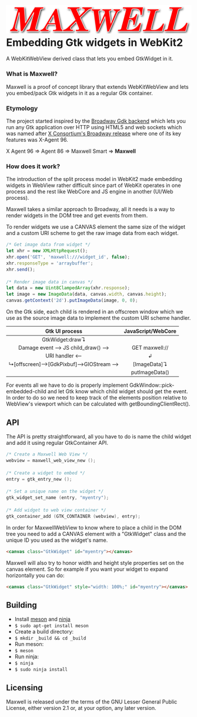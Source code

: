 # ![Maxwell][logo]Embedding Gtk widgets in WebKit2
A WebKitWebView derived class that lets you embed GtkWidget in it.

### What is Maxwell?
Maxwell is a proof of concept library that extends WebKitWebView and lets you
embed/pack Gtk widgets in it as a regular Gtk container.

### Etymology
The project started inspired by the [Broadway Gdk backend][gdk-broadway] which
lets you run any Gtk application over HTTP using HTML5 and web sockets which
was named after [X Consortium's Broadway release][x11-broadway] where one of
its key features was X-Agent 96.

X Agent 96 => Agent 86 => Maxwell Smart => **Maxwell**

### How does it work?
The introduction of the split process model in WebKit2 made embedding widgets
in WebView rather difficult since part of WebKit operates in one process and
the rest like WebCore and JS engine in another (UI/Web process).

Maxwell takes a similar approach to Broadway, all it needs is a way to render
widgets in the DOM tree and get events from them.

To render widgets we use a CANVAS element the same size of the widget and a
custom URI scheme to get the raw image data from each widget.

```javascript
/* Get image data from widget */
let xhr = new XMLHttpRequest();
xhr.open('GET', 'maxwell:///widget_id', false);
xhr.responseType = 'arraybuffer';
xhr.send();

/* Render image data in canvas */
let data = new Uint8ClampedArray(xhr.response);
let image = new ImageData(data, canvas.width, canvas.height);
canvas.getContext('2d').putImageData(image, 0, 0);
```

On the Gtk side, each child is rendered in an offscreen window which we use as
the source image data to implement the custom URI scheme handler.

| Gtk UI process                       | JavaScript/WebCore |
| :----------------------------------: | :----------------: |
| GtkWidget:draw↴                      |                    |
| Damage event ⟶ JS child_draw()     ⟶ | GET maxwell://     |
| URI handler                        ⟵ | ↲                  |
| ↳[offscreen]⟶[GdkPixbuf]⟶GIOStream ⟶ | [ImageData]↴       |
|                                      | putImageData()     |

For events all we have to do is properly implement GdkWindow::pick-embedded-child
and let Gtk know which child widget should get the event.
In order to do so we need to keep track of the elements position relative to
WebView's viewport which can be calculated with getBoundingClientRect().

## API

The API is pretty straightforward, all you have to do is name the child widget
and add it using regular GtkContainer API.
```c
/* Create a Maxwell Web View */
webview = maxwell_web_view_new ();

/* Create a widget to embed */
entry = gtk_entry_new ();

/* Set a unique name on the widget */
gtk_widget_set_name (entry, "myentry");

/* Add widget to web view container */
gtk_container_add (GTK_CONTAINER (webview), entry);
```
In order for MaxwellWebView to know where to place a child in the DOM tree
you need to add a CANVAS element with a "GtkWidget" class and the unique ID
you used as the widget's name.
```html
<canvas class="GtkWidget" id="myentry"></canvas>
```

Maxwell will also try to honor width and height style properties set on the
canvas element.
So for example if you want your widget to expand horizontally you can do:
```html
<canvas class="GtkWidget" style="width: 100%;" id="myentry"></canvas>
```

## Building
 * Install [meson] and [ninja]
 * `$ sudo apt-get install meson`
 * Create a build directory:
 * `$ mkdir _build && cd _build`
 * Run meson:
 * `$ meson`
 * Run ninja:
 * `$ ninja`
 * `$ sudo ninja install`

## Licensing
Maxwell is released under the terms of the GNU Lesser General Public License,
either version 2.1 or, at your option, any later version.

[logo]: https://github.com/endlessm/maxwell/blob/master/logo.svg
[gdk-broadway]: https://developer.gnome.org/gtk3/stable/gtk-broadway.html
[x11-broadway]: http://sunsite.uakom.sk/sunworldonline/swol-02-1997/swol-02-connectivity.html
[meson]: http://mesonbuild.com/
[ninja]: https://ninja-build.org/
